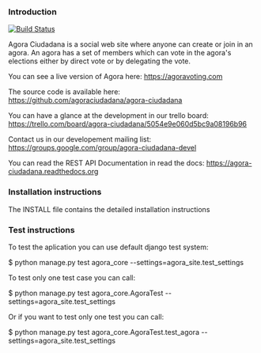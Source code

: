 ### Introduction

[![Build Status](https://api.travis-ci.org/agoraciudadana/agora-ciudadana.png?branch=v2)](https://travis-ci.org/agoraciudadana/agora-ciudadana)

Agora Ciudadana is a social web site where anyone can create or join in an agora.
An agora has a set of members which can vote in the agora's elections either by
direct vote or by delegating the vote.

You can see a live version of Agora here: https://agoravoting.com

The source code is available here: https://github.com/agoraciudadana/agora-ciudadana

You can have a glance at the development in our trello board: 
https://trello.com/board/agora-ciudadana/5054e9e060d5bc9a08196b96

Contact us in our developement mailing list:
https://groups.google.com/group/agora-ciudadana-devel

You can read the REST API Documentation in read the docs:
https://agora-ciudadana.readthedocs.org

### Installation instructions

The INSTALL file contains the detailed installation instructions

### Test instructions

To test the aplication you can use default django test system:

$ python manage.py test agora\_core --settings=agora\_site.test\_settings

To test only one test case you can call:

$ python manage.py test agora\_core.AgoraTest --settings=agora\_site.test\_settings

Or if you want to test only one test you can call:

$ python manage.py test agora\_core.AgoraTest.test\_agora --settings=agora\_site.test\_settings
